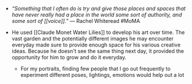 -  _“Something that I often do is try and give those places and spaces that have never really had a place in the world some sort of authority, and some sort of [[voice]].”_ — Rachel Whiteread #MoMA

- He used [[Claude Monet Water Lilies]] to develop his art over time. The vast garden and the potentially different images he may encounter everyday made sure to provide enough space for his various creative ideas. Because he doesn't see the same thing next day, it provided the opportunity for him to grow and do it everyday.
	- For my portraits, finding few people that I go out frequently to experiment different poses, lightings, emotions would help out a lot



